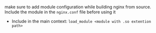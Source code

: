 make sure to add module configuration while building nginx from source. Include the module in the `nginx.conf` file before using it
- Include in the main context: `load_module <module with .so extention path>`
